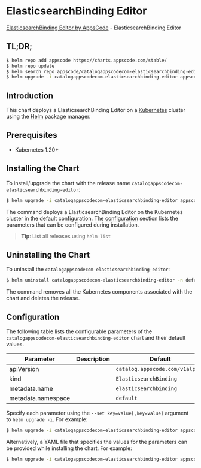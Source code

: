 # ElasticsearchBinding Editor

[ElasticsearchBinding Editor by AppsCode](https://appscode.com) - ElasticsearchBinding Editor

## TL;DR;

```bash
$ helm repo add appscode https://charts.appscode.com/stable/
$ helm repo update
$ helm search repo appscode/catalogappscodecom-elasticsearchbinding-editor --version=v0.17.0
$ helm upgrade -i catalogappscodecom-elasticsearchbinding-editor appscode/catalogappscodecom-elasticsearchbinding-editor -n default --create-namespace --version=v0.17.0
```

## Introduction

This chart deploys a ElasticsearchBinding Editor on a [Kubernetes](http://kubernetes.io) cluster using the [Helm](https://helm.sh) package manager.

## Prerequisites

- Kubernetes 1.20+

## Installing the Chart

To install/upgrade the chart with the release name `catalogappscodecom-elasticsearchbinding-editor`:

```bash
$ helm upgrade -i catalogappscodecom-elasticsearchbinding-editor appscode/catalogappscodecom-elasticsearchbinding-editor -n default --create-namespace --version=v0.17.0
```

The command deploys a ElasticsearchBinding Editor on the Kubernetes cluster in the default configuration. The [configuration](#configuration) section lists the parameters that can be configured during installation.

> **Tip**: List all releases using `helm list`

## Uninstalling the Chart

To uninstall the `catalogappscodecom-elasticsearchbinding-editor`:

```bash
$ helm uninstall catalogappscodecom-elasticsearchbinding-editor -n default
```

The command removes all the Kubernetes components associated with the chart and deletes the release.

## Configuration

The following table lists the configurable parameters of the `catalogappscodecom-elasticsearchbinding-editor` chart and their default values.

|     Parameter      | Description |                  Default                   |
|--------------------|-------------|--------------------------------------------|
| apiVersion         |             | <code>catalog.appscode.com/v1alpha1</code> |
| kind               |             | <code>ElasticsearchBinding</code>          |
| metadata.name      |             | <code>elasticsearchbinding</code>          |
| metadata.namespace |             | <code>default</code>                       |


Specify each parameter using the `--set key=value[,key=value]` argument to `helm upgrade -i`. For example:

```bash
$ helm upgrade -i catalogappscodecom-elasticsearchbinding-editor appscode/catalogappscodecom-elasticsearchbinding-editor -n default --create-namespace --version=v0.17.0 --set apiVersion=catalog.appscode.com/v1alpha1
```

Alternatively, a YAML file that specifies the values for the parameters can be provided while
installing the chart. For example:

```bash
$ helm upgrade -i catalogappscodecom-elasticsearchbinding-editor appscode/catalogappscodecom-elasticsearchbinding-editor -n default --create-namespace --version=v0.17.0 --values values.yaml
```
